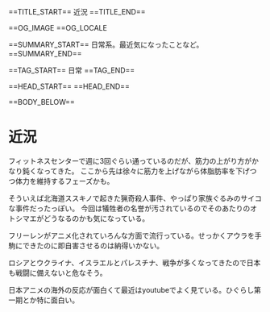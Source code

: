 ==TITLE_START==
近況
==TITLE_END==

==OG_IMAGE 
==OG_LOCALE 

==SUMMARY_START==
日常系。最近気になったことなど。
==SUMMARY_END==

==TAG_START==
日常
==TAG_END==

==HEAD_START==
==HEAD_END==

==BODY_BELOW==

# 近況

フィットネスセンターで週に3回ぐらい通っているのだが、筋力の上がり方がかなり鈍くなってきた。
ここから先は徐々に筋力を上げながら体脂肪率を下げつつ体力を維持するフェーズかも。

そういえば北海道ススキノで起きた猟奇殺人事件、やっぱり家族ぐるみのサイコな事件だったっぽい。
今回は犠牲者の名誉が汚されているのでそのあたりのオトシマエがどうなるのかも気になっている。

フリーレンがアニメ化されていろんな方面で流行っている。せっかくアウラを手駒にできたのに即自害させるのは納得いかない。

ロシアとウクライナ、イスラエルとパレスチナ、戦争が多くなってきたので日本も戦闘に備えないと危なそう。

日本アニメの海外の反応が面白くて最近はyoutubeでよく見ている。ひぐらし第一期とか特に面白い。

